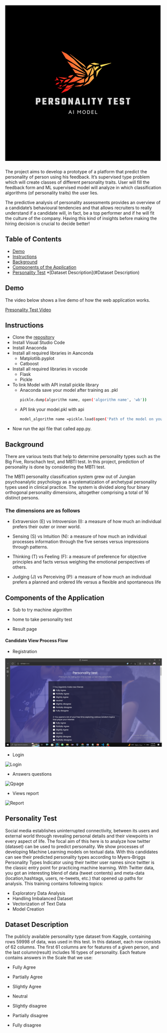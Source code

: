 # ![Logo](https://github.com/alyaa999/personality-test/blob/main/personality%20test.png)

The project aims to develop a prototype of a platform that  predict the personality of person using his feedback. It’s supervised type problem which will create classes of different personality traits. User will fill the feedback form and ML supervised model will analyze in which classification algorithms  (of personality traits) the user lies. 

The predictive analysis of personality assessments provides an overview of a candidate’s behavioural tendencies and that allows recruiters to really understand if a candidate will, in fact, be a top performer and if he will fit the culture of the company. Having this kind of insights before making the hiring decision is crucial to decide better!

## Table of Contents
* [Demo](#demo)
* [Instructions](#instructions)
* [Background](#background)
* [Components of the Application](#components-of-the-application)
* [Personality Test](#personality-test)
*[Dataset Description](#Dataset Description)

## Demo 

The video below shows a live demo of how the web application works.

[Presonality Test  Video](https://drive.google.com/file/d/1vK57Axwk87LRR92NywPguKGldwTPefnm/view?usp=sharing)



## Instructions

* Clone the [repository](#installation)
* Install  Visual Studio Code
* Install Anaconda
* Install all required libraries in Aanconda
    * Matplotlib.pyplot
    * Catboost
* Install all required libraries in vscode 
    * Flask 
    * Pickle 
 * To link Model with API install pickle library
    * Anaconda
          save your model after training  as .pkl 
         ```sh
         pickle.dump(algorithm name, open('algorithm name', 'wb'))
        ```  
     * API 
        link your model.pkl with api 
         ```sh
         model_algorithm name =pickle.load(open('Path of the model on your PC' ,'rb'))
        ```
* Now run the api file that called  app.py.


## Background 

There are various tests that help to determine personality types such as the Big Five, Rorschach test, and MBTI test. In this project, prediction of personality is done by considering the MBTI test.

The MBTI personality classification system grew out of Jungian psychoanalytic psychology as a systematization of archetypal personality types used in clinical practice. The system is divided along four binary orthogonal personality dimensions, altogether comprising a total of 16 distinct persons.

### The dimensions are as follows

* Extraversion (E) vs Introversion (I): a measure of how much an individual prefers their outer or inner world.

* Sensing (S) vs Intuition (N): a measure of how much an individual processes information through the five senses versus impressions through patterns.

* Thinking (T) vs Feeling (F): a measure of preference for objective principles and facts versus weighing the emotional perspectives of others.

* Judging (J) vs Perceiving (P): a measure of how much an individual prefers a planned and ordered life versus a flexible and spontaneous life
 
 
## Components of the Application
* Sub to try machine algorithm

* home to take personality test

* Result page 


#### Candidate View Process Flow
* Registration

![Register](https://github.com/alyaa999/personality-test/blob/main/Untitled.png)


* Login

![Login](https://github.com/philkam/AI_Personality-Prediction-System-Through-CV-Analysis/blob/main/Readme_images/login.jpg)


* Answers questions

![Qpage](https://github.com/philkam/AI_Personality-Prediction-System-Through-CV-Analysis/blob/main/Readme_images/qpage.jpg)


* Views report 

![Report](https://github.com/philkam/AI_Personality-Prediction-System-Through-CV-Analysis/blob/main/Readme_images/report.jpg)


 ## Personality Test
Social media establishes uninterrupted connectivity, between its users and external world through revealing personal details and their viewpoints in every aspect of life. The focal aim of this here is to analyze how twitter (dataset) can be used to predict personality.
We show processes of developing  Machine Learning models on textual data. With this candidates can see their predicted personality types  according to Myers-Briggs Personality Types Indicator using their twitter user names since twitter is the classic entry point for practicing machine learning. With Twitter data, you got an interesting blend of data (tweet contents) and meta-data (location,hashtags, users, re-tweets, etc.) that opened up paths for analysis.
This training contains following topics:
* Exploratory Data Analysis
* Handling Imbalanced Dataset
* Vectorization of Text Data
* Model Creation


## Dataset Description

The publicly available personality type dataset from Kaggle, containing  rows 59998 of data, was used in this test. In this dataset, each row consists of 62 columns. The first 61 columns are for features of a given person, and the last column(result) includes 16 types of personality. 
Each feature contains answers in the Scale that we use:

* Fully Agree

* Partially Agree

* Slightly Agree

* Neutral 

* Slightly disagree

* Partially disagree

* Fully disagree

